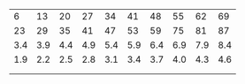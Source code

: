 |   |   |   |   |   |   |   |   |   |   |
|---|---|---|---|---|---|---|---|---|---|
|6  |13 |20 |27 |34 |41 |48 |55 |62 |69 |
|23 |29 |35 |41 |47 |53 |59 |75 |81 |87 |
|3.4|3.9|4.4|4.9|5.4|5.9|6.4|6.9|7.9|8.4|
|1.9|2.2|2.5|2.8|3.1|3.4|3.7|4.0|4.3|4.6|
|   |   |   |   |   |   |   |   |   |   |
|   |   |   |   |   |   |   |   |   |   |

